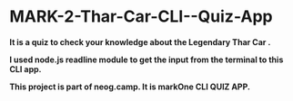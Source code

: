 # MARK-2-Thar-Car-CLI--Quiz-App


<h4>It is a quiz to check your knowledge about the Legendary Thar Car .

I used node.js readline module to get the input from the terminal to this CLI app.

This project is part of neog.camp. It is markOne CLI QUIZ APP.</h4>
